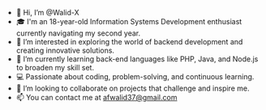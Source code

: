 - 👋 Hi, I’m @Walid-X
- 🎓 I'm an 18-year-old Information Systems Development enthusiast currently navigating my second year.
- 👀 I’m interested in exploring the world of backend development and creating innovative solutions.
- 🌱 I’m currently learning back-end languages like PHP, Java, and Node.js to broaden my skill set.
- 💻 Passionate about coding, problem-solving, and continuous learning.
- 💞️ I’m looking to collaborate on projects that challenge and inspire me.
- 📫 You can contact me at afwalid37@gmail.com
